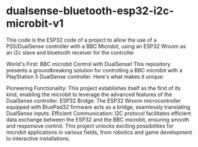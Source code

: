 # dualsense-bluetooth-esp32-i2c-microbit-v1
This code is the ESP32 code of a project to allow the use of a PS5/DualSense controller with a BBC Microbit, using an ESP32 Wroom as an i2c slave and bluetooth receiver for the controller

World's First: BBC microbit Control with DualSense!
This repository presents a groundbreaking solution for controlling a BBC microbit with a PlayStation 5 DualSense controller. Here's what makes it unique:

Pioneering Functionality: This project establishes itself as the first of its kind, enabling the microbit to leverage the advanced features of the DualSense controller.
ESP32 Bridge: The ESP32 Wroom microcontroller equipped with BluePad32 firmware acts as a bridge, seamlessly translating DualSense inputs.
Efficient Communication: I2C protocol facilitates efficient data exchange between the ESP32 and the BBC microbit, ensuring smooth and responsive control.
This project unlocks exciting possibilities for microbit applications in various fields, from robotics and game development to interactive installations.
